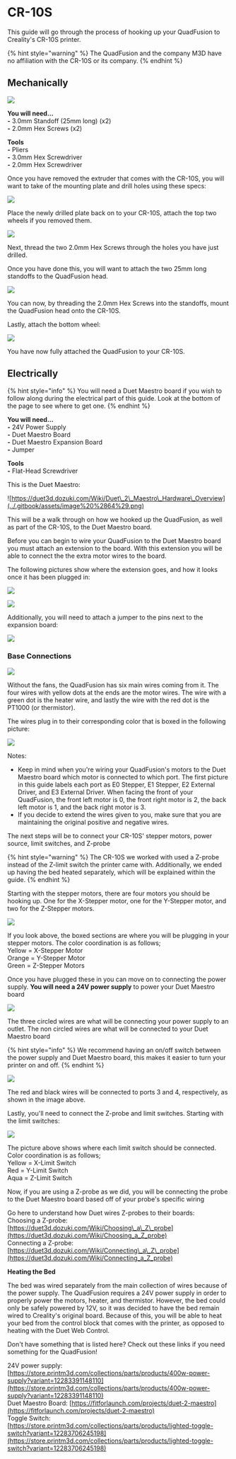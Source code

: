 # CR-10S

This guide will go through the process of hooking up your QuadFusion to Creality's CR-10S printer.

{% hint style="warning" %}
The QuadFusion and the company M3D have no affiliation with the CR-10S or its company.
{% endhint %}

## Mechanically

![](../.gitbook/assets/image%20%2836%29.png)

**You will need...  
-** 3.0mm Standoff \(25mm long\) \(x2\)  
**-** 2.0mm Hex Screws \(x2\)

**Tools  
-** Pliers  
**-** 3.0mm Hex Screwdriver  
**-** 2.0mm Hex Screwdriver

Once you have removed the extruder that comes with the CR-10S, you will want to take of the mounting plate and drill holes using these specs:

![](../.gitbook/assets/image%20%2862%29.png)

Place the newly drilled plate back on to your CR-10S, attach the top two wheels if you removed them.

![](../.gitbook/assets/image%20%2846%29.png)

Next, thread the two 2.0mm Hex Screws through the holes you have just drilled.

Once you have done this, you will want to attach the two 25mm long standoffs to the QuadFusion head.

![](../.gitbook/assets/image%20%2811%29.png)

You can now, by threading the 2.0mm Hex Screws into the standoffs, mount the QuadFusion head onto the CR-10S.

Lastly, attach the bottom wheel:

![](../.gitbook/assets/image%20%2834%29.png)

You have now fully attached the QuadFusion to your CR-10S.

## Electrically

{% hint style="info" %}
You will need a Duet Maestro board if you wish to follow along during the electrical part of this guide. Look at the bottom of the page to see where to get one.
{% endhint %}

**You will need...  
-** 24V Power Supply  
**-** Duet Maestro Board  
**-** Duet Maestro Expansion Board  
**-** Jumper

**Tools  
-** Flat-Head Screwdriver

This is the Duet Maestro:

![https://duet3d.dozuki.com/Wiki/Duet\_2\_Maestro\_Hardware\_Overview](../.gitbook/assets/image%20%2864%29.png)

This will be a walk through on how we hooked up the QuadFusion, as well as part of the CR-10S, to the Duet Maestro board.

Before you can begin to wire your QuadFusion to the Duet Maestro board you must attach an extension to the board. With this extension you will be able to connect the the extra motor wires to the board.

The following pictures show where the extension goes, and how it looks once it has been plugged in:

![](../.gitbook/assets/image%20%2889%29.png)

![](../.gitbook/assets/image%20%282%29.png)

Additionally, you will need to attach a jumper to the pins next to the expansion board:

![](../.gitbook/assets/image%20%2812%29.png)

### Base Connections

![](../.gitbook/assets/image%20%288%29.png)

Without the fans, the QuadFusion has six main wires coming from it. The four wires with yellow dots at the ends are the motor wires. The wire with a green dot is the heater wire, and lastly the wire with the red dot is the PT1000 \(or thermistor\).

The wires plug in to their corresponding color that is boxed in the following picture:

![](../.gitbook/assets/image%20%2870%29.png)

Notes:

* Keep in mind when you're wiring your QuadFusion's motors to the Duet Maestro board which motor is connected to which port. The first picture in this guide labels each port as E0 Stepper, E1 Stepper, E2 External Driver, and E3 External Driver. When facing the front of your QuadFusion, the front left motor is 0, the front right motor is 2, the back left motor is 1, and the back right motor is 3. 
* If you decide to extend the wires given to you, make sure that you are maintaining the original positive and negative wires. 

The next steps will be to connect your CR-10S' stepper motors, power source, limit switches, and Z-probe

{% hint style="warning" %}
The CR-10S we worked with used a Z-probe instead of the Z-limit switch the printer came with. Additionally, we ended up having the bed heated separately, which will be explained within the guide.
{% endhint %}

Starting with the stepper motors, there are four motors you should be hooking up. One for the X-Stepper motor, one for the Y-Stepper motor, and two for the Z-Stepper motors.

![](../.gitbook/assets/image%20%2892%29.png)

If you look above, the boxed sections are where you will be plugging in your stepper motors. The color coordination is as follows;  
Yellow = X-Stepper Motor  
Orange = Y-Stepper Motor  
Green = Z-Stepper Motors

Once you have plugged these in you can move on to connecting the power supply. **You will need a 24V power supply** to power your Duet Maestro board

![](../.gitbook/assets/image-32.png)

The three circled wires are what will be connecting your power supply to an outlet. The non circled wires are what will be connected to your Duet Maestro board

{% hint style="info" %}
We recommend having an on/off switch between the power supply and Duet Maestro board, this makes it easier to turn your printer on and off.
{% endhint %}

![](../.gitbook/assets/image-81.png)

The red and black wires will be connected to ports 3 and 4, respectively, as shown in the image above.

Lastly, you'll need to connect the Z-probe and limit switches. Starting with the limit switches:

![](../.gitbook/assets/image-41.png)

The picture above shows where each limit switch should be connected. Color coordination is as follows;  
Yellow = X-Limit Switch  
Red = Y-Limit Switch  
Aqua = Z-Limit Switch

Now, if you are using a Z-probe as we did, you will be connecting the probe to the Duet Maestro board based off of your probe's specific wiring

Go here to understand how Duet wires Z-probes to their boards:  
Choosing a Z-probe: [https://duet3d.dozuki.com/Wiki/Choosing\_a\_Z\_probe](https://duet3d.dozuki.com/Wiki/Choosing_a_Z_probe)  
Connecting a Z-probe: [https://duet3d.dozuki.com/Wiki/Connecting\_a\_Z\_probe](https://duet3d.dozuki.com/Wiki/Connecting_a_Z_probe)

**Heating the Bed**

The bed was wired separately from the main collection of wires because of the power supply. The QuadFusion requires a 24V power supply in order to properly power the motors, heater, and thermistor. However, the bed could only be safely powered by 12V, so it was decided to have the bed remain wired to Creality's original board. Because of this, you will be able to heat your bed from the control block that comes with the printer, as opposed to heating with the Duet Web Control.

Don't have something that is listed here? Check out these links if you need something for the QuadFusion!

24V power supply: [https://store.printm3d.com/collections/parts/products/400w-power-supply?variant=12283391148110](https://store.printm3d.com/collections/parts/products/400w-power-supply?variant=12283391148110)  
Duet Maestro Board: [https://fitforlaunch.com/projects/duet-2-maestro](https://fitforlaunch.com/projects/duet-2-maestro)  
Toggle Switch: [https://store.printm3d.com/collections/parts/products/lighted-toggle-switch?variant=12283706245198](https://store.printm3d.com/collections/parts/products/lighted-toggle-switch?variant=12283706245198)


